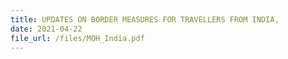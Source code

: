 ```yaml
---
title: UPDATES ON BORDER MEASURES FOR TRAVELLERS FROM INDIA,
date: 2021-04-22
file_url: /files/MOH_India.pdf
---
```


